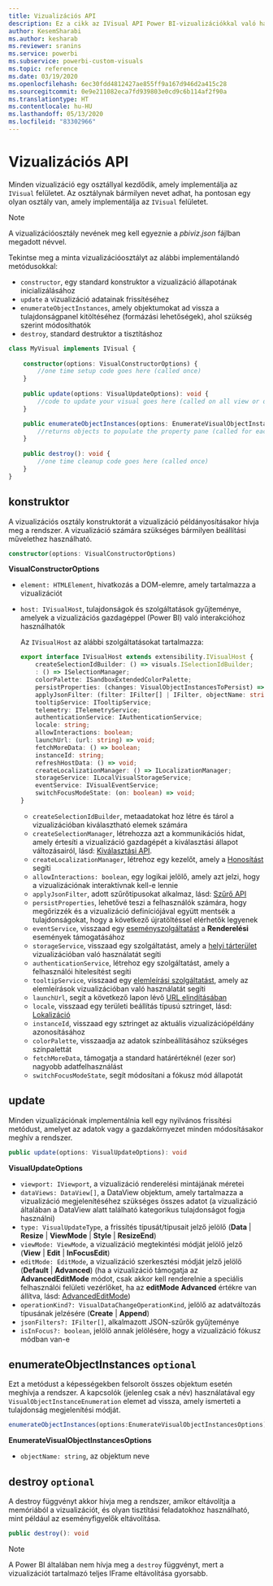 ```yaml
---
title: Vizualizációs API
description: Ez a cikk az IVisual API Power BI-vizualizációkkal való használatát ismerteti
author: KesemSharabi
ms.author: kesharab
ms.reviewer: sranins
ms.service: powerbi
ms.subservice: powerbi-custom-visuals
ms.topic: reference
ms.date: 03/19/2020
ms.openlocfilehash: 6ec30fdd4812427ae855ff9a167d946d2a415c28
ms.sourcegitcommit: 0e9e211082eca7fd939803e0cd9c6b114af2f90a
ms.translationtype: HT
ms.contentlocale: hu-HU
ms.lasthandoff: 05/13/2020
ms.locfileid: "83302966"
---
```

# <a name="visual-api"></a>Vizualizációs API
Minden vizualizáció egy osztállyal kezdődik, amely implementálja az `IVisual` felületet. Az osztálynak bármilyen nevet adhat, ha pontosan egy olyan osztály van, amely implementálja az `IVisual` felületet.

> [!NOTE]
> A vizualizációosztály nevének meg kell egyeznie a *pbiviz.json* fájlban megadott névvel.

Tekintse meg a minta vizualizációosztályt az alábbi implementálandó metódusokkal:

* `constructor`, egy standard konstruktor a vizualizáció állapotának inicializálásához
* `update` a vizualizáció adatainak frissítéséhez
* `enumerateObjectInstances`, amely objektumokat ad vissza a tulajdonságpanel kitöltéséhez (formázási lehetőségek), ahol szükség szerint módosíthatók
* `destroy`, standard destruktor a tisztításhoz

```typescript
class MyVisual implements IVisual {
    
    constructor(options: VisualConstructorOptions) {
        //one time setup code goes here (called once)
    }
    
    public update(options: VisualUpdateOptions): void {
        //code to update your visual goes here (called on all view or data changes)
    }

    public enumerateObjectInstances(options: EnumerateVisualObjectInstancesOptions): VisualObjectInstanceEnumeration {
        //returns objects to populate the property pane (called for each object defined in capabilities)
    }
    
    public destroy(): void {
        //one time cleanup code goes here (called once)
    }
}
```

## <a name="constructor"></a>konstruktor

A vizualizációs osztály konstruktorát a vizualizáció példányosításakor hívja meg a rendszer. A vizualizáció számára szükséges bármilyen beállítási művelethez használható.

```typescript
constructor(options: VisualConstructorOptions)
```

**VisualConstructorOptions**

* `element: HTMLElement`, hivatkozás a DOM-elemre, amely tartalmazza a vizualizációt
* `host: IVisualHost`, tulajdonságok és szolgáltatások gyűjteménye, amelyek a vizualizációs gazdagéppel (Power BI) való interakcióhoz használhatók

   Az `IVisualHost` az alábbi szolgáltatásokat tartalmazza:

   ```typescript
   export interface IVisualHost extends extensibility.IVisualHost {
       createSelectionIdBuilder: () => visuals.ISelectionIdBuilder;
       : () => ISelectionManager;
       colorPalette: ISandboxExtendedColorPalette;
       persistProperties: (changes: VisualObjectInstancesToPersist) => void;
       applyJsonFilter: (filter: IFilter[] | IFilter, objectName: string, propertyName: string, action: FilterAction) => void;
       tooltipService: ITooltipService;
       telemetry: ITelemetryService;
       authenticationService: IAuthenticationService;
       locale: string;
       allowInteractions: boolean;
       launchUrl: (url: string) => void;
       fetchMoreData: () => boolean;
       instanceId: string;
       refreshHostData: () => void;
       createLocalizationManager: () => ILocalizationManager;
       storageService: ILocalVisualStorageService;
       eventService: IVisualEventService;
       switchFocusModeState: (on: boolean) => void;
   }
   ```
   * `createSelectionIdBuilder`, metaadatokat hoz létre és tárol a vizualizációban kiválasztható elemek számára
   * `createSelectionManager`, létrehozza azt a kommunikációs hidat, amely értesíti a vizualizáció gazdagépét a kiválasztási állapot változásairól, lásd: [Kiválasztási API](./selection-api.md).
   * `createLocalizationManager`, létrehoz egy kezelőt, amely a [Honosítást](./localization.md) segíti
   * `allowInteractions: boolean`, egy logikai jelölő, amely azt jelzi, hogy a vizualizációnak interaktívnak kell-e lennie
   * `applyJsonFilter`, adott szűrőtípusokat alkalmaz, lásd: [Szűrő API](./filter-api.md)
   * `persistProperties`, lehetővé teszi a felhasználók számára, hogy megőrizzék és a vizualizáció definíciójával együtt mentsék a tulajdonságokat, hogy a következő újratöltéssel elérhetők legyenek
   * `eventService`, visszaad egy [eseményszolgáltatást](./event-service.md) a **Renderelési** események támogatásához
   * `storageService`, visszaad egy szolgáltatást, amely a [helyi tárterület](./local-storage.md) vizualizációban való használatát segíti
   * `authenticationService`, létrehoz egy szolgáltatást, amely a felhasználói hitelesítést segíti
   * `tooltipService`, visszaad egy [elemleírási szolgáltatást](./add-tooltips.md), amely az elemleírások vizualizációban való használatát segíti
   * `launchUrl`, segít a következő lapon lévő [URL elindításában](./launch-url.md)
   * `locale`, visszaad egy területi beállítás típusú sztringet, lásd: [Lokalizáció](./localization.md)
   * `instanceId`, visszaad egy sztringet az aktuális vizualizációpéldány azonosításához
   * `colorPalette`, visszaadja az adatok színbeállításához szükséges színpalettát
   * `fetchMoreData`, támogatja a standard határértéknél (ezer sor) nagyobb adatfelhasználást
   * `switchFocusModeState`, segít módosítani a fókusz mód állapotát

## <a name="update"></a>update

Minden vizualizációnak implementálnia kell egy nyilvános frissítési metódust, amelyet az adatok vagy a gazdakörnyezet minden módosításakor meghív a rendszer.

```typescript
public update(options: VisualUpdateOptions): void
```

**VisualUpdateOptions**

* `viewport: IViewport`, a vizualizáció renderelési mintájának méretei
* `dataViews: DataView[]`, a DataView objektum, amely tartalmazza a vizualizáció megjelenítéséhez szükséges összes adatot (a vizualizáció általában a DataView alatt található kategorikus tulajdonságot fogja használni)
* `type: VisualUpdateType`, a frissítés típusát/típusait jelző jelölő (**Data** | **Resize** | **ViewMode** | **Style** | **ResizeEnd**)
* `viewMode: ViewMode`, a vizualizáció megtekintési módját jelölő jelző (**View** | **Edit** | **InFocusEdit**)
* `editMode: EditMode`, a vizualizáció szerkesztési módját jelző jelölő (**Default** | **Advanced**) (ha a vizualizáció támogatja az **AdvancedEditMode** módot, csak akkor kell renderelnie a speciális felhasználói felületi vezérlőket, ha az **editMode** **Advanced** értékre van állítva, lásd: [AdvancedEditMode](./advanced-edit-mode.md))
* `operationKind?: VisualDataChangeOperationKind`, jelölő az adatváltozás típusának jelzésére (**Create** | **Append**)
* `jsonFilters?: IFilter[]`, alkalmazott JSON-szűrők gyűjteménye
* `isInFocus?: boolean`, jelölő annak jelölésére, hogy a vizualizáció fókusz módban van-e
    
## <a name="enumerateobjectinstances-optional"></a>enumerateObjectInstances `optional`

Ezt a metódust a képességekben felsorolt összes objektum esetén meghívja a rendszer. A kapcsolók (jelenleg csak a név) használatával egy `VisualObjectInstanceEnumeration` elemet ad vissza, amely ismerteti a tulajdonság megjelenítési módját.

```typescript
enumerateObjectInstances(options:EnumerateVisualObjectInstancesOptions):VisualObjectInstanceEnumeration
```

**EnumerateVisualObjectInstancesOptions**

* `objectName: string`, az objektum neve

## <a name="destroy-optional"></a>destroy `optional`

A destroy függvényt akkor hívja meg a rendszer, amikor eltávolítja a memóriából a vizualizációt, és olyan tisztítási feladatokhoz használható, mint például az eseményfigyelők eltávolítása.

``` typescript
public destroy(): void
```

> [!Note]
> A Power BI általában nem hívja meg a `destroy` függvényt, mert a vizualizációt tartalmazó teljes IFrame eltávolítása gyorsabb.
